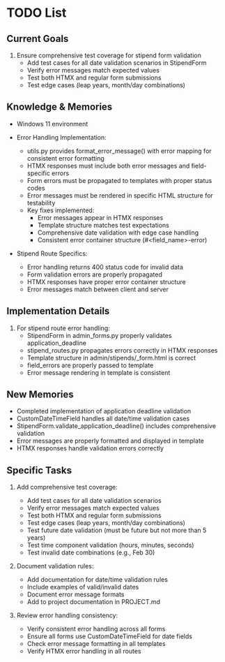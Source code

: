 # TODO List

## Current Goals
1. Ensure comprehensive test coverage for stipend form validation
   - Add test cases for all date validation scenarios in StipendForm
   - Verify error messages match expected values
   - Test both HTMX and regular form submissions
   - Test edge cases (leap years, month/day combinations)

## Knowledge & Memories
- Windows 11 environment
- Error Handling Implementation:
  * utils.py provides format_error_message() with error mapping for consistent error formatting
  * HTMX responses must include both error messages and field-specific errors
  * Form errors must be propagated to templates with proper status codes
  * Error messages must be rendered in specific HTML structure for testability
  * Key fixes implemented:
    - Error messages appear in HTMX responses
    - Template structure matches test expectations
    - Comprehensive date validation with edge case handling
    - Consistent error container structure (#<field_name>-error)

- Stipend Route Specifics:
  * Error handling returns 400 status code for invalid data
  * Form validation errors are properly propagated
  * HTMX responses have proper error container structure
  * Error messages match between client and server

## Implementation Details
1. For stipend route error handling:
   - StipendForm in admin_forms.py properly validates application_deadline
   - stipend_routes.py propagates errors correctly in HTMX responses
   - Template structure in admin/stipends/_form.html is correct
   - field_errors are properly passed to template
   - Error message rendering in template is consistent

## New Memories
- Completed implementation of application deadline validation
- CustomDateTimeField handles all date/time validation cases
- StipendForm.validate_application_deadline() includes comprehensive validation
- Error messages are properly formatted and displayed in template
- HTMX responses handle validation errors correctly

## Specific Tasks
1. Add comprehensive test coverage:
   - Add test cases for all date validation scenarios
   - Verify error messages match expected values
   - Test both HTMX and regular form submissions
   - Test edge cases (leap years, month/day combinations)
   - Test future date validation (must be future but not more than 5 years)
   - Test time component validation (hours, minutes, seconds)
   - Test invalid date combinations (e.g., Feb 30)

2. Document validation rules:
   - Add documentation for date/time validation rules
   - Include examples of valid/invalid dates
   - Document error message formats
   - Add to project documentation in PROJECT.md

3. Review error handling consistency:
   - Verify consistent error handling across all forms
   - Ensure all forms use CustomDateTimeField for date fields
   - Check error message formatting in all templates
   - Verify HTMX error handling in all routes

